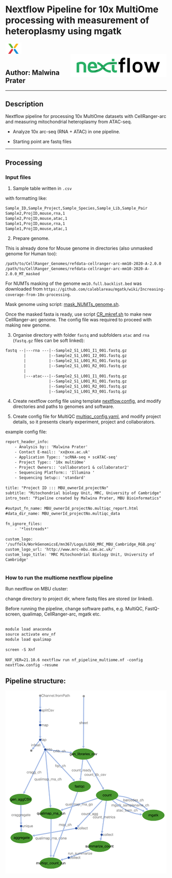 # Nextflow Pipeline for 10x MultiOme processing with measurement of heteroplasmy using mgatk

<IMG align="center" SRC="Figures/CR10x.png" width=50px><br>
<IMG align="right" SRC="Figures/nf_logo.png" width=300px><br>



## Author: Malwina Prater   


--------------

## Description

Nextflow pipeline for processing 10x MultiOme datasets with CellRanger-arc and measuring mitochondrial heteroplasmy from ATAC-seq.

- Analyze 10x arc-seq (RNA + ATAC) in one pipeline.

- Starting point are fastq files



---------------

## Processing


### Input files

1. Sample table written in `.csv`

with formatting like:

````
Sample_ID,Sample_Project,Sample_Species,Sample_Lib,Sample_Pair
Sample2,ProjID,mouse,rna,1
Sample2,ProjID,mouse,atac,1
Sample1,ProjID,mouse,rna,1
Sample1,ProjID,mouse,atac,1
````


2. Prepare genome.

This is already done for Mouse genome in directories (also unmasked genome for Human too):

````
/path/to/CellRanger_Genomes/refdata-cellranger-arc-mm10-2020-A-2.0.0
/path/to/CellRanger_Genomes/refdata-cellranger-arc-mm10-2020-A-2.0.0_MT_masked

````

For NUMTs masking of the genome `mm10.full.backlist.bed` was downloaded from `https://github.com/caleblareau/mgatk/wiki/Increasing-coverage-from-10x-processing`.

Mask genome using script: [mask_NUMTs_genome.sh](Scripts/mask_NUMTs_genome.sh).

Once the masked fasta is ready, use script [CR_mkref.sh](Scripts/CR_mkref.sh) to make new CellRanger-arc genome. The config file was required to proceed with making new genome.




3. Organise directory with folder `fastq` and subfolders `atac` and `rna` (`fastq.gz` files can be soft linked):

````
fastq --|---rna ---|--Sample2_S1_L001_I1_001.fastq.gz
        |          |--Sample2_S1_L001_I2_001.fastq.gz
        |          |--Sample2_S1_L001_R1_001.fastq.gz
        |          |--Sample2_S1_L001_R2_001.fastq.gz
        |
        |---atac---|--Sample2_S1_L001_I1_001.fastq.gz
                   |--Sample2_S1_L001_R1_001.fastq.gz
                   |--Sample2_S1_L001_R2_001.fastq.gz
                   |--Sample2_S1_L001_R3_001.fastq.gz
````




4. Create nextflow config file using template [nextflow.config](nextflow.config), and modify directories and paths to genomes and software.


5. Create config file for MultiQC [multiqc_config.yaml](multiqc_config.yaml), and modify project details, so it presents clearly experiment, project and collaborators.

example config file:

````
report_header_info:
    - Analysis by:: 'Malwina Prater'
    - Contact E-mail:: 'xx@xxx.ac.uk'
    - Application Type:: 'scRNA-seq + scATAC-seq'
    - Project Type:: '10x multiOme'
    - Project Owners:: 'collaborator1 & collaborator2'
    - Sequencing Platform:: 'Illumina '
    - Sequencing Setup:: 'standard'

title: "Project ID ::: MBU_ownerId_projectNo"
subtitle: "Mitochondrial biology Unit, MRC, University of Cambridge"
intro_text: "Pipeline created by Malwina Prater, MBU Bioinformatics"

#output_fn_name: MBU_ownerId_projectNo.multiqc_report.html
#data_dir_name: MBU_ownerId_projectNo.multiqc_data

fn_ignore_files:
    - '*lostreads*'

custom_logo: '/suffolk/WorkGenomicsE/mn367/Logo/LOGO_MRC_MBU_Cambridge_RGB.png'
custom_logo_url: 'http://www.mrc-mbu.cam.ac.uk/'
custom_logo_title: 'MRC Mitochondrial Biology Unit, University of Cambridge'


````


### How to run the multiome nextflow pipeline


Run nextflow on MBU cluster:

change directory to project dir, where fastq files are stored (or linked).

Before running the pipeline, change software paths, e.g. MultiQC, FastQ-screen, qualimap, CellRanger-arc, mgatk etc.

````

module load anaconda
source activate env_nf
module load qualimap

screen -S Xnf

NXF_VER=21.10.6 nextflow run nf_pipeline_multiome.nf -config nextflow.config -resume

````




## Pipeline structure:


<IMG SRC="Figures/DAG_flowchart.png" width=1000px><br>
